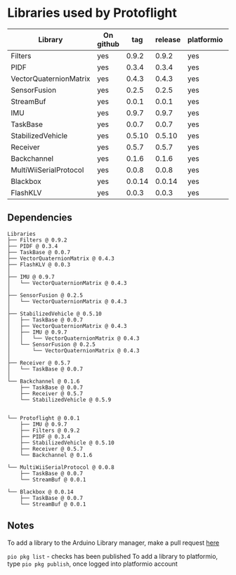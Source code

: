 # Libraries used by Protoflight

| Library                | On github | tag    | release | platformio | Arduino |
| ---------------------- | --------- | ------ | ------- | ---------- | ------- |
| Filters                | yes       | 0.9.2  | 0.9.2   | yes        | no      |
| PIDF                   | yes       | 0.3.4  | 0.3.4   | yes        | no      |
| VectorQuaternionMatrix | yes       | 0.4.3  | 0.4.3   | yes        | no      |
| SensorFusion           | yes       | 0.2.5  | 0.2.5   | yes        | no      |
| StreamBuf              | yes       | 0.0.1  | 0.0.1   | yes        | no      |
| IMU                    | yes       | 0.9.7  | 0.9.7   | yes        | no      |
| TaskBase               | yes       | 0.0.7  | 0.0.7   | yes        | no      |
| StabilizedVehicle      | yes       | 0.5.10 | 0.5.10  | yes        | no      |
| Receiver               | yes       | 0.5.7  | 0.5.7   | yes        | no      |
| Backchannel            | yes       | 0.1.6  | 0.1.6   | yes        | no      |
| MultiWiiSerialProtocol | yes       | 0.0.8  | 0.0.8   | yes        | no      |
| Blackbox               | yes       | 0.0.14 | 0.0.14  | yes        | no      |
| FlashKLV               | yes       | 0.0.3  | 0.0.3   | yes        | no      |

## Dependencies

```text
Libraries
├── Filters @ 0.9.2
├── PIDF @ 0.3.4
├── TaskBase @ 0.0.7
├── VectorQuaternionMatrix @ 0.4.3
├── FlashKLV @ 0.0.3
│
├── IMU @ 0.9.7
│   └── VectorQuaternionMatrix @ 0.4.3
│
├── SensorFusion @ 0.2.5
│   └── VectorQuaternionMatrix @ 0.4.3
│
├── StabilizedVehicle @ 0.5.10
│   ├── TaskBase @ 0.0.7
│   ├── VectorQuaternionMatrix @ 0.4.3
│   ├── IMU @ 0.9.7
│   │   └── VectorQuaternionMatrix @ 0.4.3
│   └── SensorFusion @ 0.2.5
│       └── VectorQuaternionMatrix @ 0.4.3
│
├── Receiver @ 0.5.7
│   └── TaskBase @ 0.0.7
│
└── Backchannel @ 0.1.6
    ├── TaskBase @ 0.0.7
    ├── Receiver @ 0.5.7
    └── StabilizedVehicle @ 0.5.9


└── Protoflight @ 0.0.1
    ├── IMU @ 0.9.7
    ├── Filters @ 0.9.2
    ├── PIDF @ 0.3.4
    ├── StabilizedVehicle @ 0.5.10
    ├── Receiver @ 0.5.7
    └── Backchannel @ 0.1.6

└── MultiWiiSerialProtocol @ 0.0.8
    ├── TaskBase @ 0.0.7
    └── StreamBuf @ 0.0.1

└── Blackbox @ 0.0.14
    ├── TaskBase @ 0.0.7
    └── StreamBuf @ 0.0.1
```

## Notes

To add a library to the Arduino Library manager, make a pull request [here](https://github.com/arduino/library-registry)

`pio pkg list` - checks has been published
To add a library to platformio, type `pio pkg publish`, once logged into platformio account
